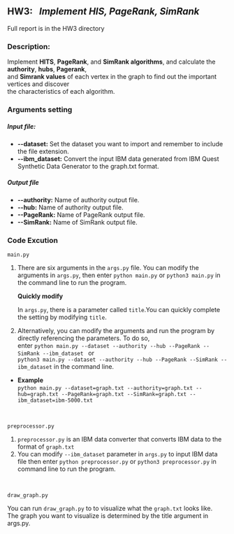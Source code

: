 ## **HW3:** &nbsp; *Implement HIS, PageRank, SimRank* <br>
Full report is in the HW3 directory

### Description:<br>
Implement **HITS**, **PageRank**, and **SimRank algorithms**, and calculate the **authority**, **hubs**, **Pagerank**, <br>
and **Simrank values** of each vertex in the graph to find out the important vertices and discover <br>
the characteristics of each algorithm.

### Arguments setting
##### Input file: <br>
* **--dataset:** Set the dataset you want to import and remember to include the file extension.
* **--ibm_dataset:** Convert the input IBM data generated from IBM Quest Synthetic Data Generator to the graph.txt format.
##### Output file <br>

* **--authority:** Name of authority output file.
* **--hub:** Name of authority output file.
* **--PageRank:** Name of PageRank output file.
* **--SimRank:** Name of SimRank output file.

### Code Excution 
 `main.py`

1. There are six arguments in the `args.py` file. You can modify the arguments in `args.py`, then enter `python main.py` or `python3 main.py` in the command line to run the program.<br>

      **Quickly modify**

      In `args.py`, there is a parameter called `title`.You can quickly complete the setting by modifying `title`.

2. Alternatively, you can modify the arguments and run the program by directly referencing the parameters. To do so, <br>
enter `python main.py --dataset --authority --hub --PageRank --SimRank --ibm_dataset ` or  <br>
`python3 main.py --dataset --authority --hub --PageRank --SimRank --ibm_dataset` in the command line.<br>

* **Example** <br>
`python main.py --dataset=graph.txt --authority=graph.txt --hub=graph.txt --PageRank=graph.txt --SimRank=graph.txt --ibm_dataset=ibm-5000.txt `

<br>

`preprocessor.py`<br>

   1. `preprocessor.py` is an IBM data converter that converts IBM data to the format of `graph.txt`
   2. You can modify `--ibm_dataset` parameter in `args.py` to input IBM data file then enter `python preprocessor.py` or `python3 preprocessor.py` in command line to run the program.
   
<br> 

`draw_graph.py` <br>

You can run `draw_graph.py` to to visualize what the `graph.txt` looks like. <br>
The graph you want to visualize is determined by the title argument in args.py.
